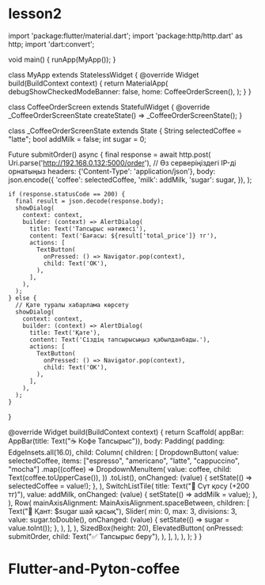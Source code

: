 # lesson2

import 'package:flutter/material.dart';
import 'package:http/http.dart' as http;
import 'dart:convert';

void main() {
  runApp(MyApp());
}

class MyApp extends StatelessWidget {
  @override
  Widget build(BuildContext context) {
    return MaterialApp(
      debugShowCheckedModeBanner: false,
      home: CoffeeOrderScreen(),
    );
  }
}

class CoffeeOrderScreen extends StatefulWidget {
  @override
  _CoffeeOrderScreenState createState() => _CoffeeOrderScreenState();
}

class _CoffeeOrderScreenState extends State<CoffeeOrderScreen> {
  String selectedCoffee = "latte";
  bool addMilk = false;
  int sugar = 0;

  Future<void> submitOrder() async {
    final response = await http.post(
      Uri.parse('http://192.168.0.132:5000/order'),  // Өз серверіңіздегі IP-ді орнатыңыз
      headers: {'Content-Type': 'application/json'},
      body: json.encode({
        'coffee': selectedCoffee,
        'milk': addMilk,
        'sugar': sugar,
      }),
    );

    if (response.statusCode == 200) {
      final result = json.decode(response.body);
      showDialog(
        context: context,
        builder: (context) => AlertDialog(
          title: Text('Тапсырыс нәтижесі'),
          content: Text('Бағасы: ${result['total_price']} тг'),
          actions: [
            TextButton(
              onPressed: () => Navigator.pop(context),
              child: Text('OK'),
            ),
          ],
        ),
      );
    } else {
      // Қате туралы хабарлама көрсету
      showDialog(
        context: context,
        builder: (context) => AlertDialog(
          title: Text('Қате'),
          content: Text('Сіздің тапсырысыңыз қабылданбады.'),
          actions: [
            TextButton(
              onPressed: () => Navigator.pop(context),
              child: Text('OK'),
            ),
          ],
        ),
      );
    }
  }

  @override
  Widget build(BuildContext context) {
    return Scaffold(
      appBar: AppBar(title: Text("☕ Кофе Тапсырыс")),
      body: Padding(
        padding: EdgeInsets.all(16.0),
        child: Column(
          children: [
            DropdownButton<String>(
              value: selectedCoffee,
              items: ["espresso", "americano", "latte", "cappuccino", "mocha"]
                  .map((coffee) => DropdownMenuItem(
                value: coffee,
                child: Text(coffee.toUpperCase()),
              ))
                  .toList(),
              onChanged: (value) {
                setState(() => selectedCoffee = value!);
              },
            ),
            SwitchListTile(
              title: Text("🥛 Сүт қосу (+200 тг)"),
              value: addMilk,
              onChanged: (value) {
                setState(() => addMilk = value);
              },
            ),
            Row(
              mainAxisAlignment: MainAxisAlignment.spaceBetween,
              children: [
                Text("🍬 Қант: $sugar шай қасық"),
                Slider(
                  min: 0,
                  max: 3,
                  divisions: 3,
                  value: sugar.toDouble(),
                  onChanged: (value) {
                    setState(() => sugar = value.toInt());
                  },
                ),
              ],
            ),
            SizedBox(height: 20),
            ElevatedButton(
              onPressed: submitOrder,
              child: Text("✅ Тапсырыс беру"),
            ),
          ],
        ),
      ),
    );
  }
}

# Flutter-and-Pyton-coffee
